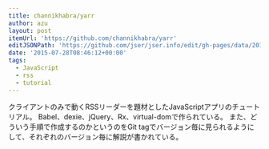 ```yaml
---
title: channikhabra/yarr
author: azu
layout: post
itemUrl: 'https://github.com/channikhabra/yarr'
editJSONPath: 'https://github.com/jser/jser.info/edit/gh-pages/data/2015/07/index.json'
date: '2015-07-28T08:46:12+00:00'
tags:
  - JavaScript
  - rss
  - tutorial
---
```

クライアントのみで動くRSSリーダーを題材としたJavaScriptアプリのチュートリアル。
Babel、dexie、jQuery、Rx、virtual-domで作られている。
また、どういう手順で作成するのかというのをGit tagでバージョン毎に見られるようにして、それぞれのバージョン毎に解説が書かれている。
